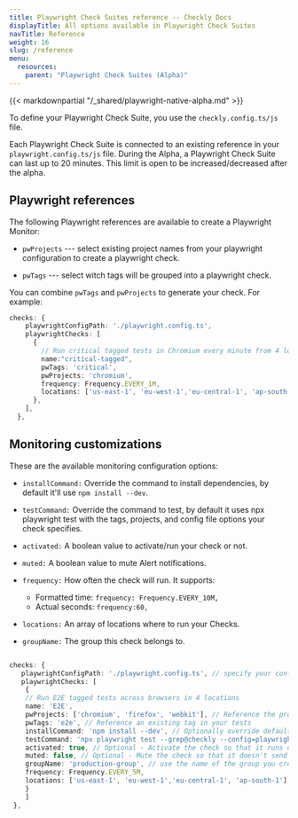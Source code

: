```yaml
---
title: Playwright Check Suites reference -- Checkly Docs
displayTitle: All options available in Playwright Check Suites
navTitle: Reference
weight: 16
slug: /reference
menu:
  resources:
    parent: "Playwright Check Suites (Alpha)"
---
```


{{< markdownpartial "/_shared/playwright-native-alpha.md" >}}

To define your Playwright Check Suite, you use the `checkly.config.ts/js` file.

Each Playwright Check Suite is connected to an existing reference in your `playwright.config.ts/js` file. 
During the Alpha, a Playwright Check Suite can last up to 20 minutes. This limit is open to be increased/decreased after the alpha.

## Playwright references

The following Playwright references are available to create a Playwright Monitor:

* `pwProjects` --- select existing project names from your playwright configuration to create a playwright check.

* `pwTags` --- select witch tags will be grouped into a playwright check.

You can combine `pwTags` and `pwProjects` to generate your check. For example: 

```typescript {title="checkly.config.ts"}
checks: {
    playwrightConfigPath: './playwright.config.ts',
    playwrightChecks: [
      {
        // Run critical tagged tests in Chromium every minute from 4 locations
		name:"critical-tagged",
        pwTags: 'critical',
        pwProjects: 'chromium',
        frequency: Frequency.EVERY_1M,
		locations: ['us-east-1', 'eu-west-1','eu-central-1', 'ap-south-1'],
      },
    ],
  },
```

## Monitoring customizations

These are the available monitoring configuration options:

* `installCommand:` Override the command to install dependencies, by default it'll use `npm install --dev`.

* `testCommand:` Override the command to test, by default it uses npx playwright test with the tags, projects, and config file options your check specifies.

* `activated:` A boolean value to activate/run your check or not.

* `muted:` A boolean value to mute Alert notifications.

* `frequency:` How often the check will run. It supports:
  * Formatted time: `frequency: Frequency.EVERY_10M,`
  * Actual seconds: `frequency:60,`

* `locations:` An array of locations where to run your Checks.

* `groupName:` The group this check belongs to.

```typescript {title="checkly.config.ts"}

checks: {
   playwrightConfigPath: './playwright.config.ts', // specify your config file
   playwrightChecks: [
    {
	// Run E2E tagged tests across browsers in 4 locations
	name: 'E2E',
	pwProjects: ['chromium', 'firefox', 'webkit'], // Reference the project or projects in playwright.config file
	pwTags: 'e2e', // Reference an existing tag in your tests
	installCommand: 'npm install --dev', // Optionally override default dependencies install command
	testCommand: 'npx playwright test --grep@checkly --config=playwright.foo.config.ts', //Optionally override the default test command
	activated: true, // Optional - Activate the check so that it runs on a schedule, true by default
	muted: false, // Optional - Mute the check so that it doesn't send alerts
	groupName: 'production-group', // use the name of the group you created
	frequency: Frequency.EVERY_5M,
	locations: ['us-east-1', 'eu-west-1','eu-central-1', 'ap-south-1'],
	}
    ]
 },
```
